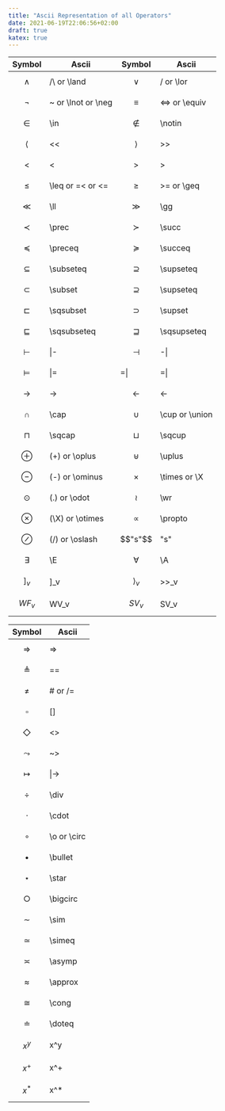 ```yaml
---
title: "Ascii Representation of all Operators"
date: 2021-06-19T22:06:56+02:00
draft: true
katex: true
---
```


| Symbol | Ascii | Symbol | Ascii |
--- | --- | --- | --- 
| $$\land$$ | /\ or \land | $$\lor$$ | \/ or \lor |
| $$\lnot$$ | ~ or \lnot or \neg | $$\equiv$$ | <=> or \equiv |
| $$\in$$ | \in | $$\notin$$ | \notin |
| $$\langle$$ | << | $$\rangle$$ | >> |
| $$<$$| < | $$>$$ | > |
| $$\leq$$| \leq or =< or <= | $$\geq$$ | >= or \geq |
| $$\ll$$ | \ll | $$\gg$$ | \gg |
| $$\prec$$ | \prec | $$\succ$$ | \succ |
| $$\preceq$$ | \preceq | $$\succeq$$ | \succeq |
| $$\subseteq$$ | \subseteq | $$\supseteq$$ | \supseteq |
| $$\subset$$ | \subset | $$\supseteq$$ | \supseteq |
| $$\sqsubset$$ | \sqsubset | $$\supset$$ | \supset |
| $$\sqsubseteq$$ | \sqsubseteq | $$\sqsupseteq$$ | \sqsupseteq |
| $$\vdash$$ | \|- | $$\dashv$$ | -\| |
| $$\models$$ | \|= | =\| | =\| |
| $$\rightarrow$$ | -> | $$\leftarrow$$ | <- |
| $$\cap$$ | \cap | $$\cup$$ | \cup or \union |
| $$\sqcap$$ | \sqcap | $$\sqcup$$ | \sqcup |
| $$\oplus$$ | (+) or \oplus | $$\uplus$$ | \uplus |
| $$\ominus$$ | (-) or \ominus | $$\times$$ | \times or \X |
| $$\odot$$ | (.) or \odot | $$\wr$$ | \wr |
| $$\otimes$$ | (\X) or \otimes | $$\propto$$ | \propto |
| $$\oslash$$ | (/) or \oslash | $$"s"$$ | "s" |
| $$\exists$$ | \E | $$\forall$$ | \A |
| $$]_v$$ | ]_v | $$\rangle_v$$| >>_v |
| $$WF_v$$ | WV_v | $$SV_v$$| SV_v |

| Symbol | Ascii |
--- | ---
| $$\Rightarrow$$ | => |
| $$\triangleq$$ | == |
| $$\neq$$| # or /= |
| $$\square$$ | [] |
| $$\Diamond$$ | <> |
| $$\leadsto$$ | ~> |
| $$\mapsto$$| \|-> |
| $$\div$$ | \div |
| $$\cdot$$ | \cdot |
| $$\circ$$ | \o or \circ |
| $$\bullet$$ | \bullet |
| $$\star$$ | \star |
| $$\bigcirc$$ | \bigcirc |
| $$\sim$$ | \sim |
| $$\simeq$$ | \simeq |
| $$\asymp$$ | \asymp |
| $$\approx$$ | \approx |
| $$\cong$$ | \cong |
| $$\doteq$$ | \doteq |
| $$x^y$$ | x^y |
| $$x^+$$ | x^+|
| $$x^*$$ | x^*|
